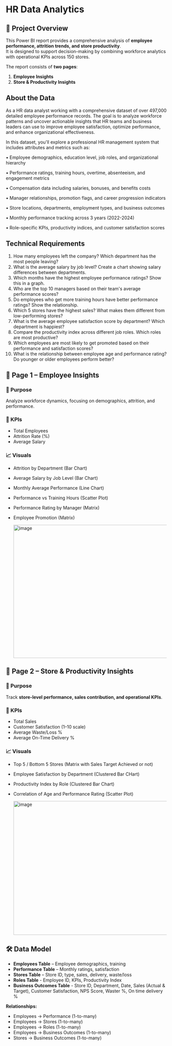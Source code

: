 # HR Data Analytics

## 📌 Project Overview  
This Power BI report provides a comprehensive analysis of **employee performance, attrition trends, and store productivity**.  
It is designed to support decision-making by combining workforce analytics with operational KPIs across 150 stores.  

The report consists of **two pages**:  
1. **Employee Insights**  
2. **Store & Productivity Insights**  


## About the Data
As a HR data analyst working with a comprehensive dataset of over 497,000 detailed employee performance records. The goal is to analyze workforce patterns and uncover actionable insights that HR teams and business leaders can use to improve employee satisfaction, optimize performance, and enhance organizational effectiveness.

In this dataset, you'll explore a professional HR management system that includes attributes and metrics such as:

•	Employee demographics, education level, job roles, and organizational hierarchy

•	Performance ratings, training hours, overtime, absenteeism, and engagement metrics

•	Compensation data including salaries, bonuses, and benefits costs

•	Manager relationships, promotion flags, and career progression indicators

•	Store locations, departments, employment types, and business outcomes

•	Monthly performance tracking across 3 years (2022-2024)

•	Role-specific KPIs, productivity indices, and customer satisfaction scores


## Technical Requirements
1. How many employees left the company? Which department has the most people leaving?
2. What is the average salary by job level? Create a chart showing salary differences between departments.
3. Which months have the highest employee performance ratings? Show this in a graph.
4. Who are the top 10 managers based on their team's average performance scores?
5. Do employees who get more training hours have better performance ratings? Show the relationship.
6. Which 5 stores have the highest sales? What makes them different from low-performing stores?
7. What is the average employee satisfaction score by department? Which department is happiest?
8. Compare the productivity index across different job roles. Which roles are most productive?
9. Which employees are most likely to get promoted based on their performance and satisfaction scores?
10. What is the relationship between employee age and performance rating? Do younger or older employees perform better?


## 🧩 Page 1 – Employee Insights  

### 🎯 Purpose  
Analyze workforce dynamics, focusing on demographics, attrition, and performance.  

### 🔑 KPIs  
- Total Employees
- Attrition Rate (%) 
- Average Salary 

### 📈 Visuals  
- Attrition by Department (Bar Chart)
- Average Salary by Job Level (Bar Chart) 
- Monthly Average Performance (Line Chart) 
- Performance vs Training Hours (Scatter Plot)
- Performance Rating by Manager (Matrix)
- Employee Promotion (Matrix)

  <img width="745" height="417" alt="image" src="https://github.com/user-attachments/assets/f3b8ea42-7b86-4cb6-bf3a-e22902d567bb" />


## 🧩 Page 2 – Store & Productivity Insights  

### 🎯 Purpose  
Track **store-level performance, sales contribution, and operational KPIs**.  

### 🔑 KPIs  
- Total Sales  
- Customer Satisfaction (1–10 scale)  
- Average Waste/Loss % 
- Average On-Time Delivery %   

### 📈 Visuals  
- Top 5 / Bottom 5 Stores (Matrix with Sales Target Achieved or not)
- Employee Satisfaction by Department (Clustered Bar CHart)
- Productivity Index by Role (Clustered Bar Chart)
- Correlation of Age and Performance Rating (Scatter Plot)

  <img width="746" height="419" alt="image" src="https://github.com/user-attachments/assets/c6d76cc4-dd5c-42d7-8cf7-1a9eaad238fe" />


## 🛠️ Data Model  
- **Employees Table** – Employee demographics, training  
- **Performance Table** – Monthly ratings, satisfaction  
- **Stores Table** – Store ID, type, sales, delivery, waste/loss
- **Roles Table** - Employee ID, KPIs, Productivity Index
- **Business Outcomes Table** - Store ID, Department, Date, Sales (Actual & Target), Customer Satisfaction, NPS Score, Waster %, On time delivery %

**Relationships:**  
- Employees → Performance (1-to-many)  
- Employees → Stores (1-to-many)
- Employees → Roles (1-to-many)
- Employees → Business Outcomes (1-to-many)
- Stores → Business Outcomes (1-to-many)
